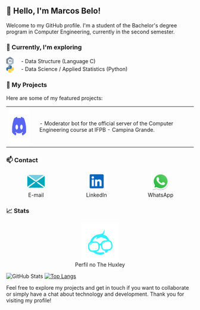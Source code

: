 ## 👋 Hello, I'm Marcos Belo!

Welcome to my GitHub profile. I'm a student of the Bachelor's degree program in Computer Engineering, currently in the second semester.





### 🌱 Currently, I'm exploring

<div style="display: flex; align-items: center;">
  <img src="https://raw.githubusercontent.com/marcovins/marcovins/master/icons/c.svg" alt="c" width="20" style="max-width: 100px;">
  <span style="margin-left: 20px;">- Data Structure (Language C)</span>
</div>

<div style="display: flex; align-items: center;">
  <img src="https://raw.githubusercontent.com/marcovins/marcovins/master/icons/python.svg" alt="Python" width="20" style="max-width: 100px;">
  <span style="margin-left: 20px;">- Data Science / Applied Statistics (Python)</span>
</div>





### 🚀 My Projects
Here are some of my featured projects:

<table>
  <tr>
    <td>
      <a href="https://github.com/marcovins/Projeto_Bot_Discord">
        <img src="https://raw.githubusercontent.com/marcovins/marcovins/master/icons/discord.svg" width="100" height="100" alt="Ícone do discord">
      </a>
    </td>
    <td style="padding-left: 20px;">
      <span>- Moderator bot for the official server of the Computer Engineering course at IFPB - Campina Grande.</span>
    </td>
  </tr>
</table>





### 📫 Contact

<div style="display: flex; justify-content: space-around; align-items: center;">
  <div style="text-align: center;">
    <a href="mailto:marcosbelods@gmail.com">
      <img src="https://raw.githubusercontent.com/marcovins/marcovins/master/icons/email.svg" width="50" height="50" alt="Meu e-mail">
    </a>
    <div style="text-align: center;">
      <span>E-mail</span>
    </div>
  </div>
  <div style="text-align: center;">
    <a href="https://www.linkedin.com/in/marcos-belo-b78775271/">
      <img src="https://raw.githubusercontent.com/marcovins/marcovins/master/icons/linkedin.svg" width="50" height="50" alt="LinkedIn">
    </a>
    <div style="text-align: center;">
      <span>LinkedIn</span>
    </div>
  </div>
  <div style="text-align: center;">
    <a href="https://api.whatsapp.com/send?phone=5583988152350">
      <img src="https://raw.githubusercontent.com/marcovins/marcovins/master/icons/whatsapp.svg" width="50" height="50" alt="WhatsApp">
    </a>
    <div style="text-align: center;">
      <span>WhatsApp</span>
    </div>
  </div>
</div>





### 📈 Stats

<div style="text-align: center;">
  <a href="https://www.thehuxley.com/profile/44467">
    <img src="https://raw.githubusercontent.com/marcovins/marcovins/master/icons/hux.svg" width="100" height="100" alt="Ícone do The Huxley">
  </a>
  <div style="text-align: center;">
    <span>Perfil no The Huxley</span>
  </div>
</div>


![GitHub Stats](https://github-readme-stats.vercel.app/api?username=marcovins&show_icons=true&theme=tokyonight&height=200) [![Top Langs](https://github-readme-stats.vercel.app/api/top-langs/?username=marcovins&theme=tokyonight&layout=donut&height=200)](https://github.com/marcovins/github-readme-stats)




Feel free to explore my projects and get in touch if you want to collaborate or simply have a chat about technology and development. Thank you for visiting my profile!
